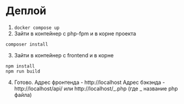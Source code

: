 # Деплой

1. `docker compose up`
2. Зайти в контейнер с php-fpm и в корне проекта

```
composer install
```

3. Зайти в контейнер с frontend и в корне

```
npm install
npm run build
```

4. Готово.
   Адрес фронтенда - http://localhost
   Адрес бэкэнда - http://localhost/api/ или http://localhost/_.php (где _ название php файла)
